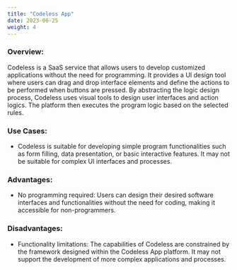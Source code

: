 ```yaml
---
title: "Codeless App"
date: 2023-06-25
weight: 4
---
```


### **Overview:**

Codeless is a SaaS service that allows users to develop customized applications without the need for programming. It provides a UI design tool where users can drag and drop interface elements and define the actions to be performed when buttons are pressed. By abstracting the logic design process, Codeless uses visual tools to design user interfaces and action logics. The platform then executes the program logic based on the selected rules.

### **Use Cases:**

- Codeless is suitable for developing simple program functionalities such as form filling, data presentation, or basic interactive features. It may not be suitable for complex UI interfaces and processes.

### **Advantages:**

- No programming required: Users can design their desired software interfaces and functionalities without the need for coding, making it accessible for non-programmers.

### **Disadvantages:**

- Functionality limitations: The capabilities of Codeless are constrained by the framework designed within the Codeless App platform. It may not support the development of more complex applications and processes.